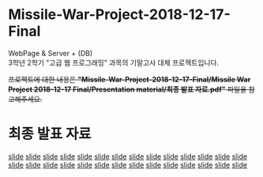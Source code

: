 # Missile-War-Project-2018-12-17-Final  
WebPage &amp; Server + (DB)  
3학년 2학기 "고급 웹 프로그래밍" 과목의 기말고사 대체 프로젝트입니다.  

~~프로젝트에 대한 내용은 **"Missile-War-Project-2018-12-17-Final/Missile War Project 2018-12-17 Final/Presentation material/최종 발표 자료.pdf"**
파일을 참고해주세요.~~

# 최종 발표 자료

[slide](./images/finals/슬라이드1.jpg)
[slide](./images/finals/슬라이드2.jpg)
[slide](./images/finals/슬라이드3.jpg)
[slide](./images/finals/슬라이드4.jpg)
[slide](./images/finals/슬라이드5.jpg)
[slide](./images/finals/슬라이드6.jpg)
[slide](./images/finals/슬라이드7.jpg)
[slide](./images/finals/슬라이드8.jpg)
[slide](./images/finals/슬라이드9.jpg)
[slide](./images/finals/슬라이드10.jpg)
[slide](./images/finals/슬라이드11.jpg)
[slide](./images/finals/슬라이드12.jpg)
[slide](./images/finals/슬라이드13.jpg)
[slide](./images/finals/슬라이드14.jpg)
[slide](./images/finals/슬라이드15.jpg)
[slide](./images/finals/슬라이드16.jpg)
[slide](./images/finals/슬라이드17.jpg)
[slide](./images/finals/슬라이드18.jpg)
[slide](./images/finals/슬라이드19.jpg)
[slide](./images/finals/슬라이드20.jpg)
[slide](./images/finals/슬라이드21.jpg)
[slide](./images/finals/슬라이드22.jpg)
[slide](./images/finals/슬라이드23.jpg)
[slide](./images/finals/슬라이드24.jpg)
[slide](./images/finals/슬라이드25.jpg)
[slide](./images/finals/슬라이드26.jpg)
[slide](./images/finals/슬라이드27.jpg)
[slide](./images/finals/슬라이드28.jpg)
